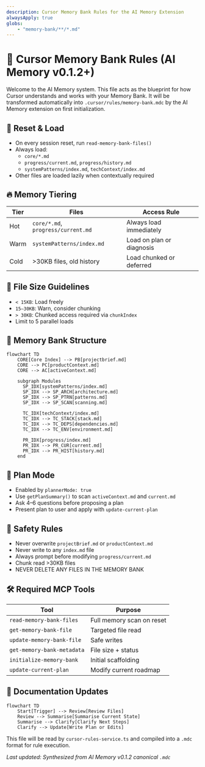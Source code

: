 ```yaml
---
description: Cursor Memory Bank Rules for the AI Memory Extension
alwaysApply: true
globs:
    - "memory-bank/**/*.md"
---
```


# 🧠 Cursor Memory Bank Rules (AI Memory v0.1.2+)

Welcome to the AI Memory system. This file acts as the blueprint for how Cursor understands and works with your Memory Bank. It will be transformed automatically into `.cursor/rules/memory-bank.mdc` by the AI Memory extension on first initialization.

## 🧠 Reset & Load

-   On every session reset, run `read-memory-bank-files()`
-   Always load:
    -   `core/*.md`
    -   `progress/current.md`, `progress/history.md`
    -   `systemPatterns/index.md`, `techContext/index.md`
-   Other files are loaded lazily when contextually required

## 🔥 Memory Tiering

| Tier | Files                              | Access Rule               |
| ---- | ---------------------------------- | ------------------------- |
| Hot  | `core/*.md`, `progress/current.md` | Always load immediately   |
| Warm | `systemPatterns/index.md`          | Load on plan or diagnosis |
| Cold | >30KB files, old history           | Load chunked or deferred  |

## 📏 File Size Guidelines

-   `< 15KB`: Load freely
-   `15–30KB`: Warn, consider chunking
-   `> 30KB`: Chunked access required via `chunkIndex`
-   Limit to 5 parallel loads

## 📂 Memory Bank Structure

```mermaid
flowchart TD
    CORE[Core Index] --> PB[projectbrief.md]
    CORE --> PC[productContext.md]
    CORE --> AC[activeContext.md]

    subgraph Modules
      SP_IDX[systemPatterns/index.md]
      SP_IDX --> SP_ARCH[architecture.md]
      SP_IDX --> SP_PTRN[patterns.md]
      SP_IDX --> SP_SCAN[scanning.md]

      TC_IDX[techContext/index.md]
      TC_IDX --> TC_STACK[stack.md]
      TC_IDX --> TC_DEPS[dependencies.md]
      TC_IDX --> TC_ENV[environment.md]

      PR_IDX[progress/index.md]
      PR_IDX --> PR_CUR[current.md]
      PR_IDX --> PR_HIST[history.md]
    end
```

## 🧭 Plan Mode

-   Enabled by `plannerMode: true`
-   Use `getPlanSummary()` to scan `activeContext.md` and `current.md`
-   Ask 4–6 questions before proposing a plan
-   Present plan to user and apply with `update-current-plan`

## 🔐 Safety Rules

-   Never overwrite `projectBrief.md` or `productContext.md`
-   Never write to any `index.md` file
-   Always prompt before modifying `progress/current.md`
-   Chunk read >30KB files
-   NEVER DELETE ANY FILES IN THE MEMORY BANK

## 🛠 Required MCP Tools

| Tool                       | Purpose                   |
| -------------------------- | ------------------------- |
| `read-memory-bank-files`   | Full memory scan on reset |
| `get-memory-bank-file`     | Targeted file read        |
| `update-memory-bank-file`  | Safe writes               |
| `get-memory-bank-metadata` | File size + status        |
| `initialize-memory-bank`   | Initial scaffolding       |
| `update-current-plan`      | Modify current roadmap    |

## 📜 Documentation Updates

```mermaid
flowchart TD
    Start[Trigger] --> Review[Review Files]
    Review --> Summarise[Summarise Current State]
    Summarise --> Clarify[Clarify Next Steps]
    Clarify --> Update[Write Plan or Edits]
```

This file will be read by `cursor-rules-service.ts` and compiled into a `.mdc` format for rule execution.

_Last updated: Synthesized from AI Memory v0.1.2 canonical `.mdc`_
